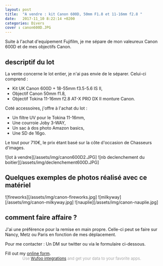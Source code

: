 ```yaml
---
layout: post
title:  "A vendre : kit Canon 600D, 50mm F1.8 et 11-16mm f2.8 "
date:   2017-11_10 8:22:14 +0200
categories: Divers
cover : canon600D.JPG
---
```


Suite à l'achat d'equipement Fujifilm, je me sépare de mon valeureux Canon 600D et de mes objectifs Canon.

## descriptif du lot 

La vente concerne le lot entier, je n'ai pas envie de le séparer. Celui-ci comprend :

* Kit UK Canon 600D + 18-55mm f3.5-5.6 IS II,
* Objectif Canon 50mm f1.8,
* Objectif Tokina 11-16mm f2.8 AT-X PRO DX II monture Canon.

Coté accessoires, j'offre à l'achat du lot :

* Un filtre UV pour le Tokina 11-16mm,
* Une courroie Joby 3-WAY,
* Un sac à dos photo Amazon basics,
* Une SD de 16go.

Le tout pour 710€, le prix étant basé sur la côte d'occasion de Chasseurs d'images.

![lot à vendre][/assets/img/canon600D2.JPG]
![nb declenchement du boitier][/assets/img/declenchement600D.JPG]

## Quelques exemples de photos réalisé avec ce matériel

![fireworks][/assets/img/canon-fireworks.jpg]
![milkyway][/assets/img/canon-milkyway.jpg]
![nauplie][/assets/img/canon-nauplie.jpg]

## comment faire affaire ?

J'ai une préférence pour la remise en main propre. Celle-ci peut se faire sur Nancy, Metz ou Paris en fonction de mes déplacement.

Pour me contacter : Un DM sur twitter ou via le formulaire ci-dessous.

<div id="wufoo-z12cgft211xzqk8">
Fill out my <a href="https://nbirckel.wufoo.com/forms/z12cgft211xzqk8">online form</a>.
</div>
<div id="wuf-adv" style="font-family:inherit;font-size: small;color:#a7a7a7;text-align:center;display:block;">Use <a href="http://www.wufoo.com/partners/">Wufoo integrations</a> and get your data to your favorite apps.</div>
<script type="text/javascript">var z12cgft211xzqk8;(function(d, t) {
var s = d.createElement(t), options = {
'userName':'nbirckel',
'formHash':'z12cgft211xzqk8',
'autoResize':true,
'height':'457',
'async':true,
'host':'wufoo.com',
'header':'show',
'ssl':true};
s.src = ('https:' == d.location.protocol ? 'https://' : 'http://') + 'www.wufoo.com/scripts/embed/form.js';
s.onload = s.onreadystatechange = function() {
var rs = this.readyState; if (rs) if (rs != 'complete') if (rs != 'loaded') return;
try { z12cgft211xzqk8 = new WufooForm();z12cgft211xzqk8.initialize(options);z12cgft211xzqk8.display(); } catch (e) {}};
var scr = d.getElementsByTagName(t)[0], par = scr.parentNode; par.insertBefore(s, scr);
})(document, 'script');</script>


